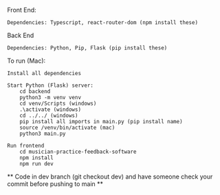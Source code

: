 Front End: 
    
    Dependencies: Typescript, react-router-dom (npm install these)

Back End
    
    Dependencies: Python, Pip, Flask (pip install these)

To run (Mac):

    Install all dependencies

    Start Python (Flask) server: 
        cd backend
        python3 -m venv venv
        cd venv/Scripts (windows)
        .\activate (windows)
        cd ../../ (windows)
        pip install all imports in main.py (pip install name)
        source /venv/bin/activate (mac)
        python3 main.py

    Run frontend
        cd musician-practice-feedback-software
        npm install
        npm run dev

** Code in dev branch (git checkout dev) and have someone check your commit before pushing to main **





